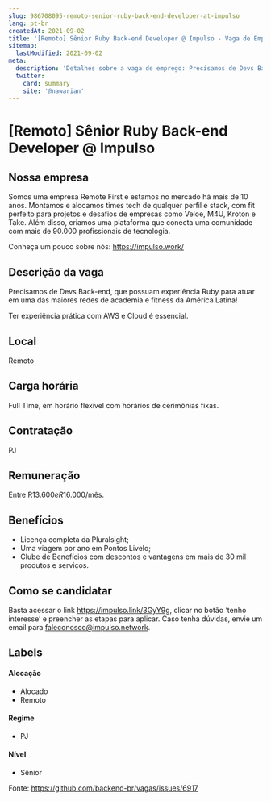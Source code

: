 ```yaml
---
slug: 986708095-remoto-senior-ruby-back-end-developer-at-impulso
lang: pt-br
createdAt: 2021-09-02
title: '[Remoto] Sênior Ruby Back-end Developer @ Impulso - Vaga de Emprego'
sitemap:
  lastModified: 2021-09-02
meta:
  description: 'Detalhes sobre a vaga de emprego: Precisamos de Devs Back-end, que possuam experiência Ruby para atuar em uma das maiores redes de academia e fitness da América Latina!  Ter experiência prática com AWS e Cloud é essencial.'
  twitter:
    card: summary
    site: '@nawarian'
---
```


# [Remoto] Sênior Ruby Back-end Developer @ Impulso

## Nossa empresa

Somos uma empresa Remote First e estamos no mercado há mais de 10 anos. Montamos e alocamos times tech de qualquer perfil e stack, com fit perfeito para projetos e desafios de empresas como Veloe, M4U, Kroton e Take. Além disso, criamos uma plataforma que conecta uma comunidade com mais de 90.000 profissionais de tecnologia.

Conheça um pouco sobre nós: https://impulso.work/

## Descrição da vaga

Precisamos de Devs Back-end, que possuam experiência Ruby para atuar em uma das maiores redes de academia e fitness da América Latina! 

Ter experiência prática com AWS e Cloud é essencial.

## Local

Remoto

## Carga horária

Full Time, em horário flexível com horários de cerimônias fixas.

## Contratação

PJ 

## Remuneração

Entre R$13.600 e R$16.000/mês.

## Benefícios

- Licença completa da Pluralsight;
- Uma viagem por ano em Pontos Livelo;
- Clube de Benefícios com descontos e vantagens em mais de 30 mil produtos e serviços.

## Como se candidatar

Basta acessar o link https://impulso.link/3GyY9g, clicar no botão ‘tenho interesse’ e preencher as etapas para aplicar. Caso tenha dúvidas, envie um email para faleconosco@impulso.network.

## Labels
<!-- retire os labels que não fazem sentido à vaga -->

#### Alocação
- Alocado
- Remoto

#### Regime

- PJ

#### Nível

- Sênior





Fonte: https://github.com/backend-br/vagas/issues/6917